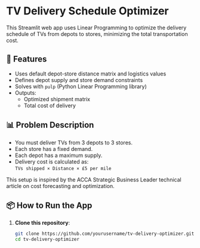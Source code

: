 # TV Delivery Schedule Optimizer

This Streamlit web app uses Linear Programming to optimize the delivery schedule of TVs from depots to stores, minimizing the total transportation cost.

## 🚀 Features

- Uses default depot-store distance matrix and logistics values
- Defines depot supply and store demand constraints
- Solves with `pulp` (Python Linear Programming library)
- Outputs:
  - Optimized shipment matrix
  - Total cost of delivery

## 📊 Problem Description

- You must deliver TVs from 3 depots to 3 stores.
- Each store has a fixed demand.
- Each depot has a maximum supply.
- Delivery cost is calculated as:  
  `TVs shipped × Distance × £5 per mile`

This setup is inspired by the ACCA Strategic Business Leader technical article on cost forecasting and optimization.

## 📦 How to Run the App

1. **Clone this repository**:
   ```bash
   git clone https://github.com/yourusername/tv-delivery-optimizer.git
   cd tv-delivery-optimizer
